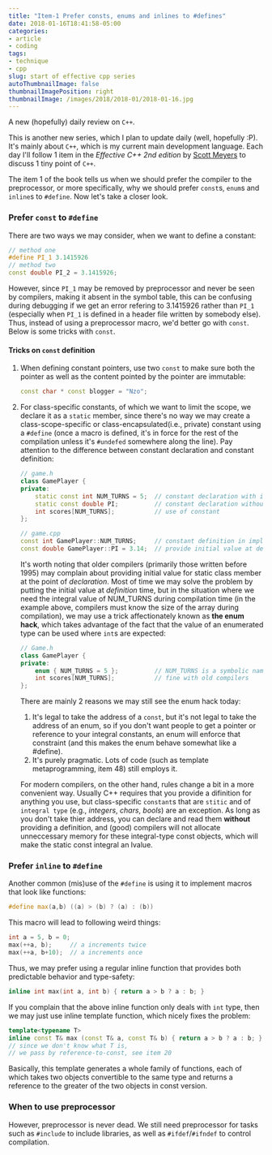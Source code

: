 ```yaml
---
title: "Item-1 Prefer consts, enums and inlines to #defines"
date: 2018-01-16T18:41:58-05:00
categories:
- article
- coding
tags:
- technique
- cpp
slug: start of effective cpp series
autoThumbnailImage: false
thumbnailImagePosition: right
thumbnailImage: /images/2018/2018-01/2018-01-16.jpg
---
```


A new (hopefully) daily review on `C++`.
<!--more-->

This is another new series, which I plan to update daily (well, hopefully :P). It's mainly about `C++`, which is my current main development language. Each day I'll follow 1 item in the _Effective C++ 2nd edition_ by [Scott Meyers](https://www.aristeia.com/books.html) to discuss 1 tiny point of `C++`.

The item 1 of the book tells us when we should prefer the compiler to the preprocessor, or more specifically, why we should prefer `const`s, `enum`s and `inline`s to `#define`. Now let's take a closer look.

### Prefer `const` to `#define`

There are two ways we may consider, when we want to define a constant:

```cpp
// method one
#define PI_1 3.1415926
// method two
const double PI_2 = 3.1415926;
```

However, since `PI_1` may be removed by preprocessor and never be seen by compilers, making it absent in the symbol table, this can be confusing during debugging if we get an error refering to 3.1415926 rather than `PI_1` (especially when `PI_1` is defined in a header file written by somebody else). Thus, instead of using a preprocessor macro, we'd better go with `const`. Below is some tricks with `const`.

#### Tricks on `const` definition

1. When defining constant pointers, use two `const` to make sure both the pointer as well as the content pointed by the pointer are immutable:

    ```cpp
    const char * const blogger = "Nzo";
    ```

2. For class-specific constants, of which we want to limit the scope, we declare it as a `static` member, since there's no way we may create a class-scope-specific or class-encapsulated(i.e., private) constant using a `#define` (once a macro is defined, it's in force for the rest of the compilation unless it's `#undefed` somewhere along the line). Pay attention to the difference between constant declaration and constant definition:

    ```cpp
    // game.h
    class GamePlayer {
    private:
        static const int NUM_TURNS = 5;  // constant declaration with initial value
        static const double PI;          // constant declaration without initial value
        int scores[NUM_TURNS];           // use of constant
    };
    ```

    ```cpp
    // game.cpp
    const int GamePlayer::NUM_TURNS;     // constant definition in impl. file
    const double GamePlayer::PI = 3.14;  // provide initial value at definition
    ```

    It's worth noting that older compilers (primarily those written before 1995) may complain about providing initial value for static class member at the point of _declaration_. Most of time we may solve the problem by putting the initial value at _definition_ time, but in the situation where we need the integral value of NUM_TURNS during compilation time (in the example above, compilers must know the size of the array during compilation), we may use a trick affectionately known as **the enum hack**, which takes advantage of the fact that the value of an enumerated type can be used where `int`s are expected:

    ```cpp
    // Game.h
    class GamePlayer {
    private:
        enum { NUM_TURNS = 5 };          // NUM_TURNS is a symbolic name for 5        
        int scores[NUM_TURNS];           // fine with old compilers
    };
    ```

    There are mainly 2 reasons we may still see the enum hack today:
    
    1. It's legal to take the address of a `const`, but it's not legal to take the address of an enum, so if you don't want people to get a pointer or reference to your integral constants, an enum will enforce that constraint (and this makes the enum behave somewhat like a #define).
    2. It's purely pragmatic. Lots of code (such as template metaprogramming, item 48) still employs it.

    For modern compilers, on the other hand, rules change a bit in a more convenient way. Usually C++ requires that you provide a difinition for anything you use, but class-specific `constant`s that are `stitic` and of `integral type` (e.g., _integers_, _chars_, _bools_) are an exception. As long as you don't take thier address, you can declare and read them **without** providing a definition, and (good) compilers will not allocate unneccessary memory for these integral-type const objects, which will make the static const integral an lvalue.

### Prefer `inline` to `#define`

Another common (mis)use of the `#define` is using it to implement macros that look like functions:

```cpp
#define max(a,b) ((a) > (b) ? (a) : (b))
```

This macro will lead to following weird things:

```cpp
int a = 5, b = 0;
max(++a, b);     // a increments twice
max(++a, b+10);  // a increments once
```

Thus, we may prefer using a regular inline function that provides both predictable behavior and type-safety:

```cpp
inline int max(int a, int b) { return a > b ? a : b; }
```

If you complain that the above inline function only deals with `int` type, then we may just use inline template function, which nicely fixes the problem:

```cpp
template<typename T> 
inline const T& max (const T& a, const T& b) { return a > b ? a : b; }
// since we don't know what T is, 
// we pass by reference-to-const, see item 20
```

Basically, this template generates a whole family of functions, each of which takes two objects convertible to the same type and returns a reference to the greater of the two objects in const version.

### When to use preprocessor

However, preprocessor is never dead. We still need preprocessor for tasks such as `#include` to include libraries, as well as `#ifdef`/`#ifndef` to control compilation.